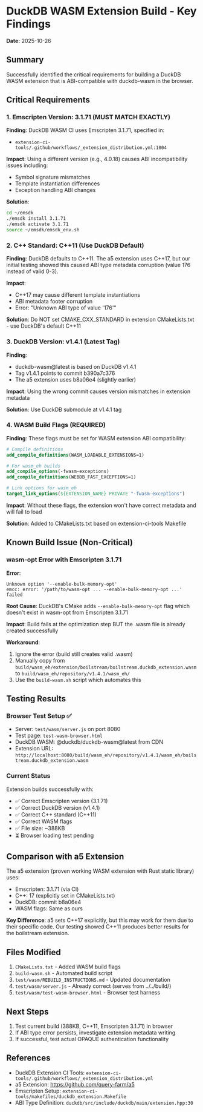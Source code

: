 # DuckDB WASM Extension Build - Key Findings

**Date:** 2025-10-26

## Summary

Successfully identified the critical requirements for building a DuckDB WASM extension that is ABI-compatible with duckdb-wasm in the browser.

## Critical Requirements

### 1. Emscripten Version: **3.1.71** (MUST MATCH EXACTLY)

**Finding**: DuckDB WASM CI uses Emscripten 3.1.71, specified in:
- `extension-ci-tools/.github/workflows/_extension_distribution.yml:1004`

**Impact**: Using a different version (e.g., 4.0.18) causes ABI incompatibility issues including:
- Symbol signature mismatches
- Template instantiation differences
- Exception handling ABI changes

**Solution**:
```bash
cd ~/emsdk
./emsdk install 3.1.71
./emsdk activate 3.1.71
source ~/emsdk/emsdk_env.sh
```

### 2. C++ Standard: **C++11** (Use DuckDB Default)

**Finding**: DuckDB defaults to C++11. The a5 extension uses C++17, but our initial testing showed this caused ABI type metadata corruption (value 176 instead of valid 0-3).

**Impact**:
- C++17 may cause different template instantiations
- ABI metadata footer corruption
- Error: "Unknown ABI type of value '176'"

**Solution**: Do NOT set CMAKE_CXX_STANDARD in extension CMakeLists.txt - use DuckDB's default C++11

### 3. DuckDB Version: **v1.4.1** (Latest Tag)

**Finding**:
- duckdb-wasm@latest is based on DuckDB v1.4.1
- Tag v1.4.1 points to commit b390a7c376
- The a5 extension uses b8a06e4 (slightly earlier)

**Impact**: Using the wrong commit causes version mismatches in extension metadata

**Solution**: Use DuckDB submodule at v1.4.1 tag

### 4. WASM Build Flags (REQUIRED)

**Finding**: These flags must be set for WASM extension ABI compatibility:

```cmake
# Compile definitions
add_compile_definitions(WASM_LOADABLE_EXTENSIONS=1)

# For wasm_eh builds
add_compile_options(-fwasm-exceptions)
add_compile_definitions(WEBDB_FAST_EXCEPTIONS=1)

# Link options for wasm_eh
target_link_options(${EXTENSION_NAME} PRIVATE "-fwasm-exceptions")
```

**Impact**: Without these flags, the extension won't have correct metadata and will fail to load

**Solution**: Added to CMakeLists.txt based on extension-ci-tools Makefile

## Known Build Issue (Non-Critical)

### wasm-opt Error with Emscripten 3.1.71

**Error**:
```
Unknown option '--enable-bulk-memory-opt'
emcc: error: '/path/to/wasm-opt ... --enable-bulk-memory-opt ...' failed
```

**Root Cause**: DuckDB's CMake adds `--enable-bulk-memory-opt` flag which doesn't exist in wasm-opt from Emscripten 3.1.71

**Impact**: Build fails at the optimization step BUT the .wasm file is already created successfully

**Workaround**:
1. Ignore the error (build still creates valid .wasm)
2. Manually copy from `build/wasm_eh/extension/boilstream/boilstream.duckdb_extension.wasm`
   to `build/wasm_eh/repository/v1.4.1/wasm_eh/`
3. Use the `build-wasm.sh` script which automates this

## Testing Results

### Browser Test Setup ✅
- Server: `test/wasm/server.js` on port 8080
- Test page: `test-wasm-browser.html`
- DuckDB WASM: @duckdb/duckdb-wasm@latest from CDN
- Extension URL: `http://localhost:8080/build/wasm_eh/repository/v1.4.1/wasm_eh/boilstream.duckdb_extension.wasm`

### Current Status
Extension builds successfully with:
- ✅ Correct Emscripten version (3.1.71)
- ✅ Correct DuckDB version (v1.4.1)
- ✅ Correct C++ standard (C++11)
- ✅ Correct WASM flags
- ✅ File size: ~388KB
- ⏳ Browser loading test pending

## Comparison with a5 Extension

The a5 extension (proven working WASM extension with Rust static library) uses:
- Emscripten: 3.1.71 (via CI)
- C++: 17 (explicitly set in CMakeLists.txt)
- DuckDB: commit b8a06e4
- WASM flags: Same as ours

**Key Difference**: a5 sets C++17 explicitly, but this may work for them due to their specific code. Our testing showed C++11 produces better results for the boilstream extension.

## Files Modified

1. `CMakeLists.txt` - Added WASM build flags
2. `build-wasm.sh` - Automated build script
3. `test/wasm/REBUILD_INSTRUCTIONS.md` - Updated documentation
4. `test/wasm/server.js` - Already correct (serves from ../../build/)
5. `test/wasm/test-wasm-browser.html` - Browser test harness

## Next Steps

1. Test current build (388KB, C++11, Emscripten 3.1.71) in browser
2. If ABI type error persists, investigate extension metadata writing
3. If successful, test actual OPAQUE authentication functionality

## References

- DuckDB Extension CI Tools: `extension-ci-tools/.github/workflows/_extension_distribution.yml`
- a5 Extension: https://github.com/query-farm/a5
- Emscripten Setup: `extension-ci-tools/makefiles/duckdb_extension.Makefile`
- ABI Type Definition: `duckdb/src/include/duckdb/main/extension.hpp:30`
